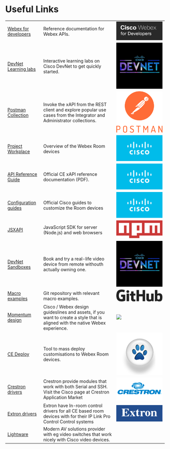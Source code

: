 # Useful Links

<table class="links">
  <tbody>
    <tr>
      <td>
        <a href="https://developer.webex.com/" target="_blank">Webex for developers</a>
      </td>
      <td>Reference documentation for Webex APIs.</td>
      <td><img class="logo" src="/docs/images/logos/webexfordevs.png" /></td>
    </tr>
    <tr>
      <td><a href="https://learninglabs.cisco.com/lab/collab-xapi-intro/step/1" target="_blank">DevNet Learning labs</a></td>
      <td>Interactive learning labs on Cisco DevNet to get quickly started.</td>
      <td><img class="logo" src="/docs/images/logos/devnet.png" /></td>
    </tr>
    <tr>
      <td><a href="https://github.com/CiscoDevNet/postman-xapi" target="_blank">Postman Collection</a></td>
      <td>Invoke the xAPI from the REST client and explore popular use cases from the Integrator and Administrator collections.</td>
      <td><img class="logo" src="/docs/images/logos/postman.png" /></td>
    </tr>
    <tr>
      <td>
        <a href="https://projectworkplace.cisco.com/" target="_blank">Project Workplace</a>
        </td>
        <td>Overview of the Webex Room devices</td>
      <td><img class="logo" src="/docs/images/logos/cisco.png" /></td>
    </tr>
    <tr>
      <td><a href="https://www.cisco.com/c/en/us/support/collaboration-endpoints/spark-room-kit-series/products-command-reference-list.html" target="_blank">API Reference Guide</a></td>
      <td>Official CE xAPI reference documentation (PDF).</td>
      <td><img class="logo" src="/docs/images/logos/cisco.png" /></td>
    </tr>
    <tr>
      <td>
        <a href="https://www.cisco.com/c/en/us/support/collaboration-endpoints/telepresence-quick-set-series/products-installation-and-configuration-guides-list.html" target="_blank">Configuration guides</a>
      <td>Official Cisco guides to customize the Room devices</td>
      <td><img class="logo" src="/docs/images/logos/cisco.png" /></td>
      </td>
    </tr>
    <tr>
      <td><a href="https://www.npmjs.com/package/jsxapi" target="_blank">JSXAPI</a></td>
      <td>JavaScript SDK for server (Node.js) and web browsers</td>
      <td><img class="logo" src="/docs/images/logos/npm.png" /></td>
    </tr>
    <tr>
      <td>
        <a href="https://devnetsandbox.cisco.com/RM/Diagram/Index/d454dc40-f2f2-45d0-b5f4-d61f77e5b14e?diagramType=Topology" target="_blank">DevNet Sandboxes</a>
      <td>Book and try a real-life video device from remote withouth actually owning one.</td>
      <td><img class="logo" src="/docs/images/logos/devnet.png" /></td>
      </td>
    </tr>
    <tr>
      <td>
        <a href="https://github.com/CiscoDevNet/roomdevices-macros-samples/" target="_blank">Macro examples</a>
      <td>Git repository with relevant macro examples.</td>
      <td><img class="logo" src="/docs/images/logos/github.png" /></td>
      </td>
    </tr>
    <tr>
      <td>
        <a href="https://momentum.design/" target="_blank">Momentum design</a>
      <td>Cisco / Webex design guideslines and assets, if you want to create a style that is aligned with the native Webex experience.</td>
      <td><img class="logo" src="https://momentum.design/apple-touch-icon-57x57.png" /></td>
      </td>
    </tr>    
    <tr>
      <td>
        <a href="https://github.com/voipnorm/CE-Deploy" target="_blank">CE Deploy</a>
      </td>
      <td>Tool to mass deploy customisations to Webex Room devices.</td>
      <td><img class="logo" src="/docs/images/logos/ce-deploy.png" /></td>
    </tr>
    <tr>
      <td>
        <a href="https://applicationmarket.crestron.com/cisco/" target="_blank">Crestron drivers</a>
      </td>
      <td>Crestron provide modules that work with both Serial and SSH. Visit the Cisco page at Crestron Application Market</td>
      <td><img class="logo" src="/docs/images/logos/crestron.png" /></td>
    </tr>
    <tr>
      <td>
        <a href="https://www.extron.com/article/ciscotouch" target="_blank">Extron drivers</a>
      </td>
      <td>Extron have In-room control drivers for all CE based room devices with for their IP Link Pro Control Control systems</td>
      <td><img class="logo" src="/docs/images/logos/extron.png" /></td>
    </tr>
    <tr>
      <td>
        <a href="https://lightware.com/cisco-integration-lightware" target="_blank">Lightware</a>
      </td>
      <td>Modern AV solutions provider with eg video switches that work nicely with Cisco video devices.</td>
      <td></td>
    </tr>

</tbody>
</table>
